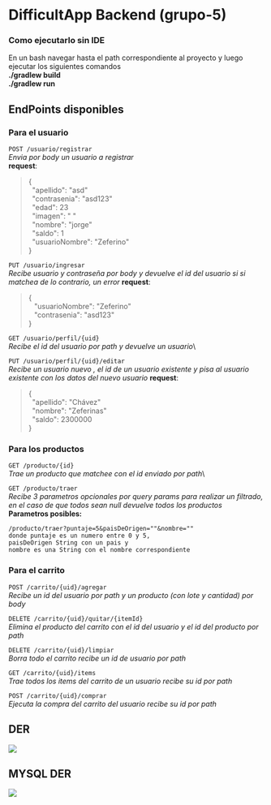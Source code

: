 # DifficultApp Backend (grupo-5)


### Como ejecutarlo sin IDE
En un bash navegar hasta el path correspondiente al proyecto y luego ejecutar los siguientes comandos\
**./gradlew build** \
**./gradlew run**

## EndPoints disponibles

### Para el usuario

`POST /usuario/registrar`\
*Envia por body un usuario a registrar*\
**request**:
>{\
&ensp;"apellido": "asd"\
&ensp;"contrasenia": "asd123"\
&ensp;"edad": 23\
&ensp;"imagen": " "\
&ensp;"nombre": "jorge"\
&ensp;"saldo": 1\
&ensp;"usuarioNombre": "Zeferino"\
>}

`PUT /usuario/ingresar`\
*Recibe usuario y contraseña por body y devuelve el id del usuario si si matchea de lo contrario, un error*
**request**:
>{\
&ensp; "usuarioNombre": "Zeferino"\
&ensp; "contrasenia": "asd123"\
>}

`GET /usuario/perfil/{uid}`\
*Recibe el id del usuario por path y devuelve un usuario*\

`PUT /usuario/perfil/{uid}/editar`\
*Recibe un usuario nuevo , el id de un usuario existente y pisa al usuario existente con los datos del nuevo usuario*
**request**:
>{\
&ensp;"apellido": "Chávez"\
&ensp;"nombre": "Zeferinas"\
&ensp;"saldo": 2300000\
>}

### Para los productos

`GET /producto/{id}`\
*Trae un producto que matchee con el id enviado por path*\

`GET /producto/traer`\
*Recibe 3 parametros opcionales por query params para realizar un filtrado, en el caso de que todos sean null devuelve todos los productos*\
**Parametros posibles:**

    /producto/traer?puntaje=5&paisDeOrigen=""&nombre=""
    donde puntaje es un numero entre 0 y 5,
    paisDeOrigen String con un pais y
    nombre es una String con el nombre correspondiente
     



### Para el carrito
`POST /carrito/{uid}/agregar`\
*Recibe un id del usuario por path y un producto (con lote y cantidad) por body*

`DELETE /carrito/{uid}/quitar/{itemId}`\
*Elimina el producto del carrito con el id del usuario y el id del producto por path*

`DELETE /carrito/{uid}/limpiar`\
*Borra todo el carrito recibe un id de usuario por path*

`GET /carrito/{uid}/items`\
*Trae todos los items del carrito de un usuario recibe su id por path*

`POST /carrito/{uid}/comprar`\
*Ejecuta la compra del carrito del usuario recibe su id por path*

## DER
![](https://i.imgur.com/AZF5yKi.png)

## MYSQL DER
![](https://i.imgur.com/qPlrocx.png)